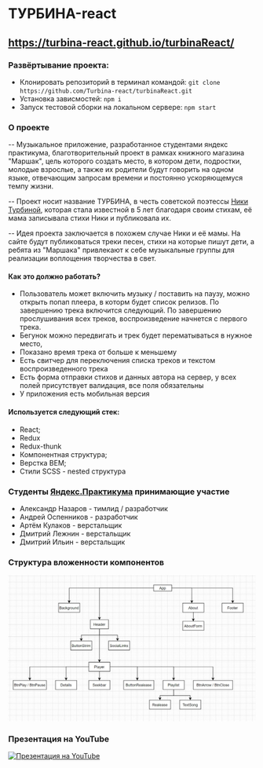 # ТУРБИНА-react

https://turbina-react.github.io/turbinaReact/
---

### Развёртывание проекта:
   * Клонировать репозиторий в терминал командой: ```git clone https://github.com/Turbina-react/turbinaReact.git```
   * Установка зависмостей: ```npm i```
   * Запуск тестовой сборки на локальном сервере: ```npm start```

### О проекте
  -- Музыкальное приложение, разработанное студентами яндекс практикума, благотворительный проект в рамках книжного магазина "Маршак", цель которого создать место, в котором дети, подростки, молодые взрослые, а также их родители будут говорить на одном языке, отвечающим запросам времени и постоянно ускоряющемуся темпу жизни.

  -- Проект носит название ТУРБИНА, в честь советской поэтессы [Ники Турбиной](https://ru.wikipedia.org/wiki/%D0%A2%D1%83%D1%80%D0%B1%D0%B8%D0%BD%D0%B0,_%D0%9D%D0%B8%D0%BA%D0%B0_%D0%93%D0%B5%D0%BE%D1%80%D0%B3%D0%B8%D0%B5%D0%B2%D0%BD%D0%B0#%D0%91%D0%B8%D0%BE%D0%B3%D1%80%D0%B0%D1%84%D0%B8%D1%8F), которая стала известной в 5 лет благодаря своим стихам, её мама записывала стихи Ники и публиковала их.

  -- Идея проекта заключается в похожем случае Ники и её мамы. На сайте будут публиковаться треки песен, стихи на которые пишут дети, а ребята из "Маршака" привлекают к себе музыкальные группы для реализации воплощения творчества в свет.
   
#### Как это должно работать?
  * Пользователь может включить музыку / поставить на паузу, можно открыть попап плеера, в которм будет список релизов. По завершению трека включится следующий. По завершению прослушивания всех треков, воспроизведение начнется с первого трека.
  * Бегунок можно передвигать и трек будет перематываться в нужное место,
  * Показано время трека от больше к меньшему
  * Есть свитчер для переключения списка треков и текстом воспроизведенного трека
  * Есть форма отправки стихов и данных автора на сервер, у всех полей присутствует валидация, все поля обязательны
  * У приложения есть мобильная версия

#### Используется следующий стек:
* React;
* Redux
* Redux-thunk
* Компонентная структура;
* Верстка BEM;
* Стили SCSS - nested структура

### Студенты [Яндекс.Практикума](https://praktikum.yandex.ru/web) принимающие участие
 * Александр Назаров - тимлид / разработчик
 * Андрей Оспенников - разработчик
 * Артём Кулаков - верстальщик
 * Дмитрий Лежнин - верстальщик
 * Дмитрий Ильин - верстальщик

### Структура вложенности компонентов
![Структура компонентов](https://github.com/Turbina-react/turbinaReact/raw/dev/src/assets/img/component-structure.jpg)

### Презентация на YouTube
[![Презентация на YouTube](https://cdn1.savepice.ru/uploads/2020/11/12/a932455dd61f32bb7c098c7f858ec09d-full.png)](https://youtu.be/s06iY0t0On0)
